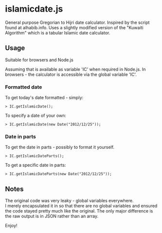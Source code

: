 # islamicdate.js

General purpose Gregorian to Hijri date calculator.  Inspired by the script found at alhabib.info.
Uses a slightly modified version of the "Kuwaiti Algorithm" which is a tabular Islamic date calculator.

## Usage

Suitable for browsers and Node.js

Assuming that is available as variable 'IC' when required in Node.js. 
In browsers - the calculator is accessible via the global variable 'IC'.

### Formatted date

To get today's date formatted - simply: 

	> IC.getIslamicDate();

To specify a date of your own:

	> IC.getIslamicDate(new Date("2012/12/25"));

### Date in parts

To get the date in parts - possibly to format it yourself.

	> IC.getIslamicDateParts();

To get a specific date in parts:
	
	> IC.getIslamicDateParts(new Date("2012/12/25"));


## Notes

The original code was very leaky - global variables everywhere.  
I merely encapsulated it in so that there are no global variables and ensured the code stayed pretty much like the original.
The only major difference is the raw output is in JSON rather than an array.


Enjoy!

